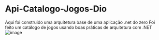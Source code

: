 # Api-Catalogo-Jogos-Dio
Aqui foi construido uma arquitetura base de uma aplicação .net do zero 
Foi feito um catálogo de jogos usando boas práticas de arquitetura com .NET
![image](https://user-images.githubusercontent.com/71412867/141667510-562f52ca-68b8-4075-ade1-124c96915776.png)
